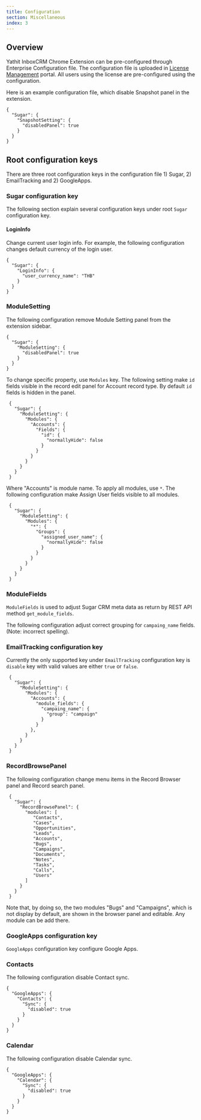 ```yaml
---
title: Configuration
section: Miscellaneous
index: 3
---
```


## Overview

Yathit InboxCRM Chrome Extension can be pre-configured through Enterprise Configuration file. The configuration file is uploaded in [License Management](/portal/index.html) portal. All users using the license are pre-configured using the configuration.

Here is an example configuration file, which disable Snapshot panel in the extension.

    {
      "Sugar": {
        "SnapshotSetting": {
          "disabledPanel": true
        }
      }
    }

## Root configuration keys

There are three root configuration keys in the configuration file 1) Sugar, 2) EmailTracking and 2) GoogleApps.

### Sugar configuration key

The following section explain several configuration keys under root `Sugar` configuration key.

#### LoginInfo

Change current user login info. For example, the following configuration changes default currency of the login user.

    {
      "Sugar": {
        "LoginInfo": {
          "user_currency_name": "THB"
        }
      }
    }

### ModuleSetting

The following configuration remove Module Setting panel from the extension sidebar.

    {
      "Sugar": {
        "ModuleSetting": {
          "disabledPanel": true
        }
      }
    }

To change specific property, use `Modules` key. The following setting make `id` fields visible in the record edit panel for Account record type. By default `id` fields is hidden in the panel.

     {
       "Sugar": {
         "ModuleSetting": {
           "Modules": {
             "Accounts": {
               "Fields": {
                 "id": {
                   "normallyHide": false
                 }
               }
             }
           }
         }
       }
     }

Where "Accounts" is module name. To apply all modules, use `*`. The following configuration make Assign User fields visible to all modules.

     {
       "Sugar": {
         "ModuleSetting": {
           "Modules": {
             "*": {
               "Groups": {
                 "assigned_user_name": {
                   "normallyHide": false
                 }
               }
             }
           }
         }
       }
     }

### ModuleFields

`ModuleFields` is used to adjust Sugar CRM meta data as return by REST API method `get_module_fields`.

The following configuration adjust correct grouping for `campaing_name` fields. (Note: incorrect spelling).

### EmailTracking configuration key

Currently the only supported key under `EmailTracking` configuration key is `disable` key with valid values are either `true` or `false`.

     {
       "Sugar": {
         "ModuleSetting": {
           "Modules": {
             "Accounts": {
               "module_fields": {
                 "campaing_name": {
                   "group": "campaign"
                 }
               }
             },
           }
         }
       }
     }

### RecordBrowsePanel

The following configuration change menu items in the Record Browser panel and Record search panel.

     {
       "Sugar": {
         "RecordBrowsePanel": {
           "modules": [
              "Contacts",
              "Cases",
              "Opportunities",
              "Leads",
              "Accounts",
              "Bugs",
              "Campaigns",
              "Documents",
              "Notes",
              "Tasks",
              "Calls",
              "Users"
           ]
         }
       }
     }

Note that, by doing so, the two modules "Bugs" and "Campaigns", which is not display by default, are shown in the browser panel and editable. Any module can be add there.

### GoogleApps configuration key

`GoogleApps` configuration key configure Google Apps.

### Contacts

The following configuration disable Contact sync.

    {
      "GoogleApps": {
        "Contacts": {
          "Sync": {
            "disabled": true
          }
        }
      }
    }

### Calendar

The following configuration disable Calendar sync.

    {
      "GoogleApps": {
        "Calendar": {
          "Sync": {
            "disabled": true
          }
        }
      }
    }
